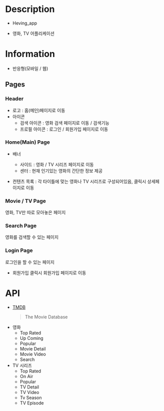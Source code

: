 # Description

- Heving_app

- 영화, TV 어플리케이션

# Information

- 반응형(모바일 / 웹)

## Pages

### Header

- 로고 : 홈(메인)페이지로 이동
- 아이콘
  - 검색 아이콘 : 영화 검색 페이지로 이동 / 검색기능
  - 프로필 아이콘 : 로그인 / 회원가입 페이지로 이동

### Home(Main) Page

- 배너

  - 사이드 : 영화 / TV 시리즈 페이지로 이동
  - 센터 : 현재 인기있는 영화의 간단한 정보 제공

- 컨텐츠 목록 : 각 타이틀에 맞는 영화나 TV 시리즈로 구성되어있음, 클릭시 상세페이지로 이동

### Movie / TV Page

영화, TV만 따로 모아놓은 페이지

### Search Page

영화를 검색할 수 있는 페이지

### Login Page

로그인을 할 수 있는 페이지

- 회원가입 클릭시 회원가입 페이지로 이동

# API

- [TMDB](https://www.themoviedb.org/?language=ko)
  > The Movie Database

* 영화
  - Top Rated
  - Up Coming
  - Popular
  - Movie Detail
  - Movie Video
  - Search
* TV 시리즈
  - Top Rated
  - On Air
  - Popular
  - TV Detail
  - TV Video
  - Tv Season
  - TV Episode
